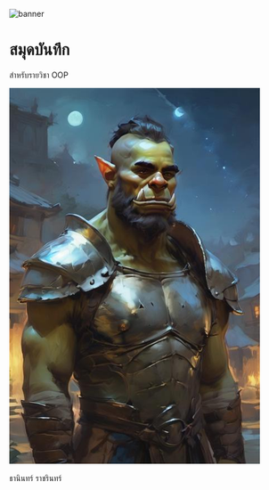 ![banner]([https://encrypted-tbn0.gstatic.com/images?q=tbn:ANd9GcTlfudctX7XshszKq6fJyzllwgH2M269x8lOA&usqp=CAU](https://image.civitai.com/xG1nkqKTMzGDvpLrqFT7WA/787237f9-4c81-4f27-8fbd-f8da87fe3ef0/width=657.6923076923076/BC41505053F62845C2D69752E6EAB617A0DACDFDBD7E89946DB7FB8311C992CC.jpeg)https://image.civitai.com/xG1nkqKTMzGDvpLrqFT7WA/787237f9-4c81-4f27-8fbd-f8da87fe3ef0/width=657.6923076923076/BC41505053F62845C2D69752E6EAB617A0DACDFDBD7E89946DB7FB8311C992CC.jpeg)
# สมุดบันทึก

สำหรับรายวิชา OOP

![download banner](banner.jpg)

ธานินทร์ ราชรินทร์ 

